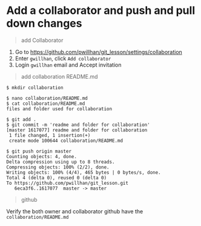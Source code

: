 # Add a collaborator and push and pull down changes

> add Collaborator

1. Go to https://github.com/pwillhan/git_lesson/settings/collaboration
2. Enter `gwillhan`, click `Add collaborator`
3. Login `gwillhan` email and Accept invitation

> add collaboration README.md

```
$ mkdir collaboration

$ nano collaboration/README.md
$ cat collaboration/README.md 
files and folder used for collaboration

$ git add .
$ git commit -m 'readme and folder for collaboration'
[master 1617077] readme and folder for collaboration
 1 file changed, 1 insertion(+)
 create mode 100644 collaboration/README.md
 
$ git push origin master
Counting objects: 4, done.
Delta compression using up to 8 threads.
Compressing objects: 100% (2/2), done.
Writing objects: 100% (4/4), 465 bytes | 0 bytes/s, done.
Total 4 (delta 0), reused 0 (delta 0)
To https://github.com/pwillhan/git_lesson.git
   6eca3f6..1617077  master -> master
```

> github

Verify the both owner and collaborator github have the `collaboration/README.md`
